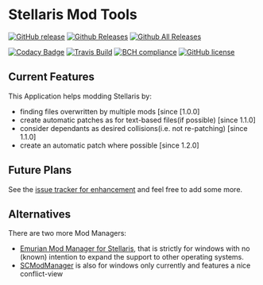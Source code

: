 # Stellaris Mod Tools

[![GitHub release](https://img.shields.io/github/release/Idrinths-Stellaris-Mods/Mod-Tools.svg)](https://github.com/Idrinths-Stellaris-Mods/Mod-Tools/releases/latest)
[![Github Releases](https://img.shields.io/github/downloads/Idrinths-Stellaris-Mods/Mod-Tools/latest/total.svg)](https://github.com/Idrinths-Stellaris-Mods/Mod-Tools/releases/latest)
[![Github All Releases](https://img.shields.io/github/downloads/Idrinths-Stellaris-Mods/Mod-Tools/total.svg)](https://github.com/Idrinths-Stellaris-Mods/Mod-Tools/releases/latest)

[![Codacy Badge](https://api.codacy.com/project/badge/Grade/23bfdba23039450aa3c16f06f93362ee)](https://www.codacy.com/app/Idrinth/Mod-Tools?utm_source=github.com&amp;utm_medium=referral&amp;utm_content=Idrinths-Stellaris-Mods/Mod-Tools&amp;utm_campaign=Badge_Grade)
[![Travis Build](https://api.travis-ci.org/Idrinths-Stellaris-Mods/Mod-Tools.svg?branch=master)](https://travis-ci.org/Idrinths-Stellaris-Mods/Mod-Tools)
[![BCH compliance](https://bettercodehub.com/edge/badge/Idrinths-Stellaris-Mods/Mod-Tools?branch=master)](https://bettercodehub.com/)
[![GitHub license](https://img.shields.io/badge/license-AGPL-blue.svg)](https://raw.githubusercontent.com/Idrinths-Stellaris-Mods/Mod-Tools/master/LICENSE)

## Current Features

This Application helps modding Stellaris by:

- finding files overwritten by multiple mods [since [1.0.0]
- create automatic patches as for text-based files(if possible) [since 1.1.0]
- consider dependants as desired collisions(i.e. not re-patching) [since 1.1.0]
- create an automatic patch where possible [since 1.2.0]

## Future Plans

See the [issue tracker for enhancement](https://github.com/Idrinths-Stellaris-Mods/Mod-Tools/issues?q=is%3Aissue+is%3Aopen+label%3Aenhancement) and feel free to add some more.

## Alternatives

There are two more Mod Managers:

- [Emurian Mod Manager for Stellaris](https://steamcommunity.com/app/281990/discussions/0/133259956022179056/), that is strictly for windows with no (known) intention to expand the support to other operating systems.
- [SCModManager](https://github.com/WojciechKrysiak/SCModManager/) is also for windows only currently and features a nice conflict-view
